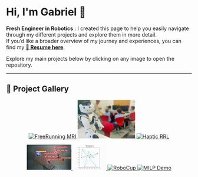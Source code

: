 <h1 align="left">Hi, I'm Gabriel 👋</h1>

**Fresh Engineer in Robotics** : I created this page to help you easily navigate through my different projects and explore them in more detail.  
If you’d like a broader overview of my journey and experiences, you can find my **[📄 Resume here](./Gabriel_PAFFI_Resume.pdf)**.

Explore my main projects below by clicking on any image to open the repository.<br/>

---


## 🎨 Project Gallery


<p align="center">
  <a href="https://github.com/Gabriel29062001/wildffs" title="Free-Running 5D Cardiac MRI">
    <img src="./assets/freerunning.gif" width="25%" alt="FreeRunning MRI"/>
  </a>
  <a href="https://github.com/Gabriel29062001/NAO_software" title="NAO Robotics">
    <img src="./assets/nao.jpg" width="31%" alt="NAO Robot"/>
  </a>
  <a href="https://github.com/Gabriel29062001/Bidirectional-Tactile-Interface-Control-and-Perception-Strategies" title="Haptic RRL">
    <img src="./assets/haptic_rrl.gif" width="37%" alt="Haptic RRL"/>
  </a>
</p>

<p align="center">
  <a href="https://github.com/Gabriel29062001/Mobile-Robotics-Project" title="Mobile Robotics Project">
    <img src="./assets/mr.gif" width="24%" alt="MR Demo"/>
  </a>
  <a href="https://github.com/PatrickRic/DIS-Project/tree/gabriel" title="Distributed Intelligent System Project">
    <img src="./assets/dis.gif" width="18%" alt="MILP Demo"/>
  </a>
  <a href="https://github.com/Gabriel29062001/ROBOCUP" title="RoboCup Project">
    <img src="./assets/robocup.gif" width="18%" alt="RoboCup"/>
  </a>
  <a href="https://github.com/Gabriel29062001/MILP" title="Optimization / MILP">
    <img src="./assets/milp.gif" width="30%" alt="MILP Demo"/>
</p>



